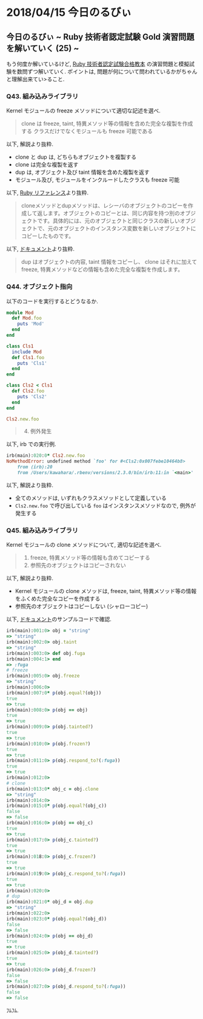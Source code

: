 # 2018/04/15 今日のるびぃ

## 今日のるびぃ ~ Ruby 技術者認定試験 Gold 演習問題を解いていく (25) ~

もう何度か解いているけど, [Ruby 技術者認定試験合格教本](http://gihyo.jp/book/2017/978-4-7741-9194-2) の演習問題と模擬試験を数問ずつ解いていく. ポイントは, 問題が何について問われているかがちゃんと理解出来てい>ること.

### Q43. 組み込みライブラリ

Kernel モジュールの freeze メソッドについて適切な記述を選べ.

> clone は freeze, taint, 特異メソッド等の情報を含めた完全な複製を作成する
> クラスだけでなくモジュールも freeze 可能である

以下, 解説より抜粋.

* clone と dup は, どちらもオブジェクトを複製する
* clone は完全な複製を返す
* dup は, オブジェクト及び taint 情報を含めた複製を返す
* モジュール及び, モジュールをインクルードしたクラスも freeze 可能

以下, [Ruby リファレンス](https://ref.xaio.jp/ruby/classes/object/clone)より抜粋.

> cloneメソッドとdupメソッドは、レシーバのオブジェクトのコピーを作成して返します。オブジェクトのコピーとは、同じ内容を持つ別のオブジェクトです。具体的には、元のオブジェクトと同じクラスの新しいオブジェクトで、元のオブジェクトのインスタンス変数を新しいオブジェクトにコピーしたものです。

以下, [ドキュメント](https://docs.ruby-lang.org/ja/latest/method/Object/i/clone.html)より抜粋.

> dup はオブジェクトの内容, taint 情報をコピーし、 clone はそれに加えて freeze, 特異メソッドなどの情報も含めた完全な複製を作成します。

### Q44. オブジェクト指向

以下のコードを実行するとどうなるか.

```ruby
module Mod
  def Mod.foo
    puts 'Mod'
  end
end

class Cls1
  include Mod
  def Cls1.foo
    puts 'Cls1'
  end
end

class Cls2 < Cls1
  def Cls2.foo
    puts 'Cls2'
  end
end

Cls2.new.foo
```

> 4. 例外発生

以下, irb での実行例.

```ruby
irb(main):020:0* Cls2.new.foo
NoMethodError: undefined method `foo' for #<Cls2:0x007febe10464b8>
	from (irb):20
	from /Users/kawahara/.rbenv/versions/2.3.0/bin/irb:11:in `<main>'
```

以下, 解説より抜粋.

* 全てのメソッドは, いずれもクラスメソッドとして定義している
* `Cls2.new.foo` で呼び出している `foo` はインスタンスメソッドなので, 例外が発生する

### Q45. 組み込みライブラリ

Kernel モジュールの clone メソッドについて, 適切な記述を選べ.

> 1. freeze, 特異メソッド等の情報も含めてコピーする
> 4. 参照先のオブジェクトはコピーされない

以下, 解説より抜粋.

* Kernel モジュールの clone メソッドは, freeze, taint, 特異メソッド等の情報をふくめた完全なコピーを作成する
* 参照先のオブジェクトはコピーしない (シャローコピー)

以下, [ドキュメント](https://docs.ruby-lang.org/ja/latest/method/Object/i/clone.html)のサンプルコードで確認.

```ruby
irb(main):001:0> obj = "string"
=> "string"
irb(main):002:0> obj.taint
=> "string"
irb(main):003:0> def obj.fuga
irb(main):004:1> end
=> :fuga
# freeze
irb(main):005:0> obj.freeze
=> "string"
irb(main):006:0>
irb(main):007:0* p(obj.equal?(obj))
true
=> true
irb(main):008:0> p(obj == obj)
true
=> true
irb(main):009:0> p(obj.tainted?)
true
=> true
irb(main):010:0> p(obj.frozen?)
true
=> true
irb(main):011:0> p(obj.respond_to?(:fuga))
true
=> true
irb(main):012:0>
# clone
irb(main):013:0* obj_c = obj.clone
=> "string"
irb(main):014:0>
irb(main):015:0* p(obj.equal?(obj_c))
false
=> false
irb(main):016:0> p(obj == obj_c)
true
=> true
irb(main):017:0> p(obj_c.tainted?)
true
=> true
irb(main):018:0> p(obj_c.frozen?)
true
=> true
irb(main):019:0> p(obj_c.respond_to?(:fuga))
true
=> true
irb(main):020:0>
# dup
irb(main):021:0* obj_d = obj.dup
=> "string"
irb(main):022:0>
irb(main):023:0* p(obj.equal?(obj_d))
false
=> false
irb(main):024:0> p(obj == obj_d)
true
=> true
irb(main):025:0> p(obj_d.tainted?)
true
=> true
irb(main):026:0> p(obj_d.frozen?)
false
=> false
irb(main):027:0> p(obj_d.respond_to?(:fuga))
false
=> false
```

ﾌﾑﾌﾑ.
